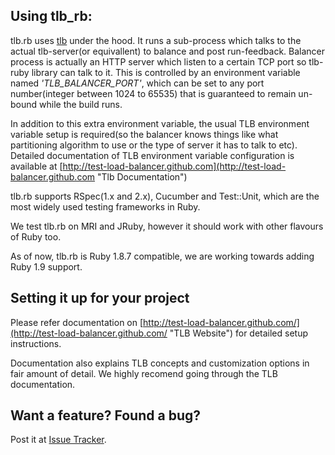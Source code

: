 ## Using tlb_rb:

tlb.rb uses [tlb](https://github.com/test-load-balancer/tlb "TLB") under the hood. It runs a sub-process which talks to the actual tlb-server(or equivallent) to balance and post run-feedback.
Balancer process is actually an HTTP server which listen to a certain TCP port so tlb-ruby library can talk to it. 
This is controlled by an environment variable named *'TLB_BALANCER_PORT'*, which can be set to any port number(integer between 1024 to 65535) that is guaranteed to remain un-bound while the build runs.

In addition to this extra environment variable, the usual TLB environment variable setup is required(so the balancer knows things like what partitioning algorithm to use or the type of server it has to talk to etc). 
Detailed documentation of TLB environment variable configuration is available at [http://test-load-balancer.github.com](http://test-load-balancer.github.com "Tlb Documentation")

tlb.rb supports RSpec(1.x and 2.x), Cucumber and Test::Unit, which are the most widely used testing frameworks in Ruby. 

We test tlb.rb on MRI and JRuby, however it should work with other flavours of Ruby too. 

As of now, tlb.rb is Ruby 1.8.7 compatible, we are working towards adding Ruby 1.9 support.

## Setting it up for your project

Please refer documentation on [http://test-load-balancer.github.com/](http://test-load-balancer.github.com/ "TLB Website") for detailed setup instructions. 

Documentation also explains TLB concepts and customization options in fair amount of detail. We highly recomend going through the TLB documentation.

## Want a feature? Found a bug? 

Post it at [Issue Tracker](http://code.google.com/p/tlb/issues/list "Issue Tracker").
  
